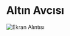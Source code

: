 # Altın Avcısı
![Ekran Alıntısı](https://github.com/eywtuncay/AltinAvcisi/assets/90053356/3b774411-ca96-4657-abe1-c83f67c4843c)

